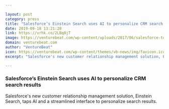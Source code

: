 ```yaml
---

layout: post
category: press
title: "Salesforce’s Einstein Search uses AI to personalize CRM search results"
date: 2019-09-18 13:21:28
link: https://vrhk.co/2LBq8jT
image: https://venturebeat.com/wp-content/uploads/2017/06/salesforce-tower-indianapolis-e1560481239613.jpg?w=1200&strip=all
domain: venturebeat.com
author: "VentureBeat"
icon: https://venturebeat.com/wp-content/themes/vb-news/img/favicon.ico
excerpt: "Salesforce's new customer relationship management solution, Einstein Search, taps AI and a streamlined interface to personalize search results."

---
```


### Salesforce’s Einstein Search uses AI to personalize CRM search results

Salesforce's new customer relationship management solution, Einstein Search, taps AI and a streamlined interface to personalize search results.